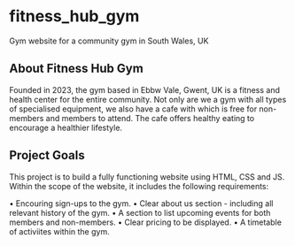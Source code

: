 # fitness_hub_gym
Gym website for a community gym in South Wales, UK

## About Fitness Hub Gym

Founded in 2023, the gym based in Ebbw Vale, Gwent, UK is a fitness and health center for the entire community. Not only are we a gym with all types of specialised equipment, we also have a cafe with which is free for non-members and members to attend. The cafe offers healthy eating to encourage a healthier lifestyle.

## Project Goals

This project is to build a fully functioning website using HTML, CSS and JS. Within the scope of the website, it includes the following requirements:

• Encouring sign-ups to the gym.
• Clear about us section - including all relevant history of the gym.
• A section to list upcoming events for both members and non-members.
• Clear pricing to be displayed.
• A timetable of activiites within the gym.

